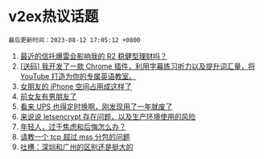 # v2ex热议话题

`最后更新时间：2023-08-12 17:05:12 +0800`

1. [最近的信托爆雷会影响我的 R2 稳健型理财吗？](https://www.v2ex.com/t/964581)
1. [[送码] 我开发了一款 Chrome 插件，利用字幕练习听力以及提升词汇量，将 YouTube 打造为你的专属英语教室。](https://www.v2ex.com/t/964624)
1. [女朋友的 iPhone 空间占用成这样了](https://www.v2ex.com/t/964540)
1. [前女友有男朋友了](https://www.v2ex.com/t/964528)
1. [看来 UPS 也得定时换啊，刚发现用了一年就废了](https://www.v2ex.com/t/964573)
1. [来说说 letsencrypt 存在问题，以及生产环境使用的风险](https://www.v2ex.com/t/964589)
1. [年轻人，过于焦虑和后悔怎么办？](https://www.v2ex.com/t/964602)
1. [请教一个 tcp 超过 mss 分包的问题](https://www.v2ex.com/t/964529)
1. [吐槽：深圳和广州的区别还是挺大的](https://www.v2ex.com/t/964638)

